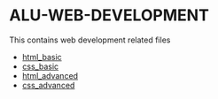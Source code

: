 #  ALU-WEB-DEVELOPMENT
 This contains web development related files 

- [html_basic](./tree/main/css-basics)
- [css_basic](css_basic)
- [html_advanced](html_advanced)
- [css_advanced](css_advanced)
